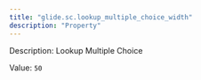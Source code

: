 ```yaml
---
title: "glide.sc.lookup_multiple_choice_width"
description: "Property"
---
```


Description: Lookup Multiple Choice

Value: `50`